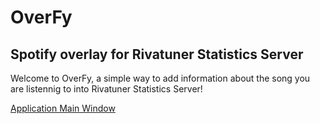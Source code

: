 # OverFy
## Spotify overlay for Rivatuner Statistics Server

Welcome to OverFy, a simple way to add information about the song you are listennig to into Rivatuner Statistics Server!

[Application Main Window](Prints/MainWindowWithRiva.png)